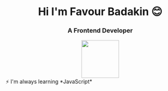<h1 align="center">Hi
I'm Favour Badakin 😊</h1>
<h3 align="center">A Frontend Developer</h3>
<div id="header" align="center">
  <img src="https://media.giphy.com/media/M9gbBd9nbDrOTu1Mqx/giphy.gif" width="100"/>
</div>
⚡️ I'm always learning *JavaScript*
